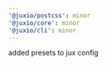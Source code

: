 ```yaml
---
'@juxio/postcss': minor
'@juxio/core': minor
'@juxio/cli': minor
---
```


added presets to jux config
